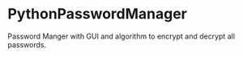 # PythonPasswordManager
Password Manger with GUI and algorithm to encrypt and decrypt all passwords.
